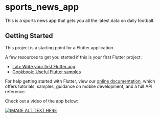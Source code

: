 # sports_news_app

This is a sports news app that gets you all the latest data on daily football.

## Getting Started

This project is a starting point for a Flutter application.

A few resources to get you started if this is your first Flutter project:

- [Lab: Write your first Flutter app](https://flutter.dev/docs/get-started/codelab)
- [Cookbook: Useful Flutter samples](https://flutter.dev/docs/cookbook)

For help getting started with Flutter, view our
[online documentation](https://flutter.dev/docs), which offers tutorials,
samples, guidance on mobile development, and a full API reference.

Check out a video of the app below:

[![IMAGE ALT TEXT HERE](https://img.youtube.com/vi/7GlYjPHcMKw/0.jpg)](https://www.youtube.com/watch?v=7GlYjPHcMKw)